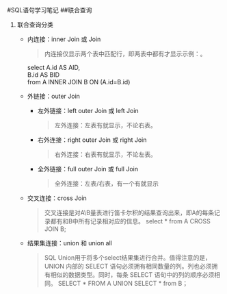 #SQL语句学习笔记
##联合查询
1. 联合查询分类
   + 内连接：inner Join 或 Join  
     >内连接仅显示两个表中匹配行，即两表中都有才显示示例：。
     ><div>
     select A.id AS AID,<br/>
            B.id AS BID <br/>
     from A INNER JOIN B ON (A.id=B.id)     
     </div>

   + 外链接：outer Join
      + 左外链接：left outer Join 或 left Join
        >左外连接：左表有就显示，不论右表。
      + 右外连接：right outer Join 或 right Join
        >右外连接：右表有就显示，不论左表。
      + 全外链接：full outer Join 或 full Join
        >全外连接：左表/右表，有一个有就显示
   + 交叉连接：cross Join
        >交叉连接是对A\B量表进行笛卡尔积的结果查询出来，即A的每条记录都有和B中所有记录相对应的信息。
        > select * from A CROSS JOIN B;
   + 结果集连接：union 和 union all
        >SQL Union用于将多个select结果集进行合并。值得注意的是，UNION 内部的 SELECT 语句必须拥有相同数量的列。列也必须拥有相似的数据类型。同时，每条 SELECT 语句中的列的顺序必须相同。
        >SELECT * FROM A UNION SELECT * from B；
